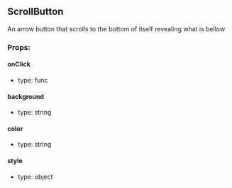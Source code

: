 ## ScrollButton
An arrow button that scrolls to the bottom of itself revealing what is bellow

### Props:

#### onClick
 - type: func

#### background
 - type: string

#### color
 - type: string

#### style
 - type: object

